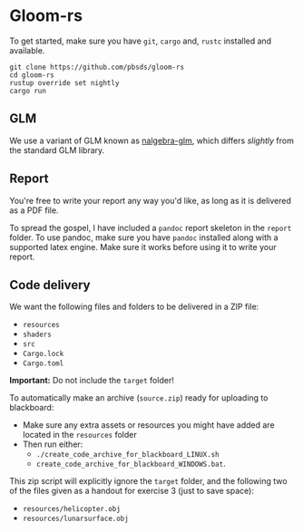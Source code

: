 # Gloom-rs

To get started, make sure you have `git`, `cargo` and, `rustc` installed and available.

	git clone https://github.com/pbsds/gloom-rs
	cd gloom-rs
	rustup override set nightly
	cargo run


## GLM

We use a variant of GLM known as [nalgebra-glm](https://docs.rs/nalgebra-glm/0.15.0/nalgebra_glm/), which differs *slightly* from the standard GLM library.


## Report

You're free to write your report any way you'd like, as long as it is delivered as a PDF file.

To spread the gospel, I have included a `pandoc` report skeleton in the `report` folder.
To use pandoc, make sure you have `pandoc` installed along with a supported latex engine.
Make sure it works before using it to write your report.

## Code delivery

We want the following files and folders to be delivered in a ZIP file:

* `resources`
* `shaders`
* `src`
* `Cargo.lock`
* `Cargo.toml`

**Important:** Do not include the `target` folder!

To automatically make an archive (`source.zip`) ready for uploading to blackboard:

* Make sure any extra assets or resources you might have added are located in the `resources` folder
* Then run either:
	* `./create_code_archive_for_blackboard_LINUX.sh`
	* `create_code_archive_for_blackboard_WINDOWS.bat`.

This zip script will explicitly ignore the `target` folder, and the following two of the files given as a handout for exercise 3 (just to save space):

* `resources/helicopter.obj`
* `resources/lunarsurface.obj`
